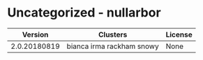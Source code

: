 # Uncategorized - nullarbor







| Version | Clusters | License |
| ------- | -------- | ------- |
| 2.0.20180819 | bianca irma rackham snowy | None |
